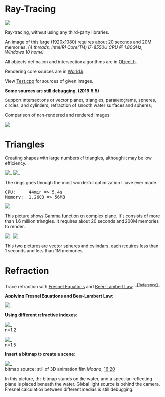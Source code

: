 # Ray-Tracing

![ ](Cover.jpg)

Ray-tracing, without using any third-party libraries.

An image of this large (1920x1080) requires about 20 seconds and 20M memories. _(4 threads, Intel(R) Core(TM) i7-8550U CPU @ 1.80GHz, Windows 10 home)_

All objects defination and intersection algorithms are in [Object.h](Object.h).

Rendering core sources are in [World.h](World.h).

View [Test.cpp](Test.cpp) for sources of given images.

**Some sources are still debugging. (2019.5.5)**

Support intersections of vector planes, triangles, parallelograms, spheres, circles, and cylinders; refraction of smooth water surfaces and spheres;

Comparison of non-rendered and rendered images:

![ ](compare.png)



# Triangles

Creating shapes with large numbers of triangles, although it may be low efficiency. 

![_](ring1.jpg)
![_](ring2.jpg)

The rings goes through the most wonderful optimization I have ever made. <br/>
<pre>CPU:     44min => 5.4s
Memory:  1.26GB => 56MB</pre>

![_](Γ.jpg)

This picture shows <a href="https://en.wikipedia.org/wiki/Gamma_function" target="_blank">Gamma function</a> on complex plane. It's consists of more than 1.6 million triangles. It requires about 20 seconds and 200M memories to render. 

![_](beads.jpg)
![_](pyramid.jpg)

This two pictures are vector spheres and cylindars, each requires less than 1 seconds and less than 1M memories. 



# Refraction

Trace refraction with [Fresnel Equations](https://en.wikipedia.org/wiki/Fresnel_equations) and [Beer-Lambert Law](https://en.wikipedia.org/wiki/Beer%E2%80%93Lambert_law). <sup>[【Reference】](https://graphics.stanford.edu/courses/cs148-10-summer/docs/2006--degreve--reflection_refraction.pdf)</sup>

__Applying Fresnel Equations and Beer-Lambert Law__: 

![_](crystal_ball.jpg)

__Using different refractive indexes__: 

![_](water1.2.jpg) <br/>n=1.2

![_](water1.5.jpg) <br/>n=1.5

__Insert a bitmap to create a scene__: 

![_](scene_1.jpg) <br/>
bitmap source: still of 3D animation film _Moana_, [16:20](Moana_16_20.png)

In this picture, the bitmap stands on the water, and a specular-reflecting plane is placed beneath the water. Global light source is behind the camera. 
Fresnel calculation between different medias is still debugging. 




